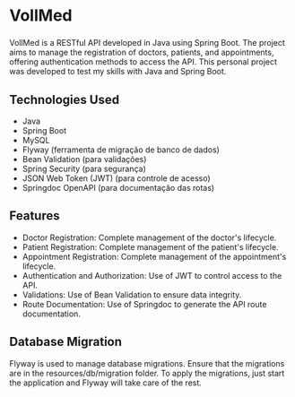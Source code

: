 # VollMed

###

VollMed is a RESTful API developed in Java using Spring Boot. The project aims to manage the registration of doctors, patients, and appointments, offering authentication methods to access the API. This personal project was developed to test my skills with Java and Spring Boot. 

###

## Technologies Used

- Java
- Spring Boot
- MySQL
- Flyway (ferramenta de migração de banco de dados)
- Bean Validation (para validações)
- Spring Security (para segurança)
- JSON Web Token (JWT) (para controle de acesso)
- Springdoc OpenAPI (para documentação das rotas)

###

## Features

- Doctor Registration: Complete management of the doctor's lifecycle.
- Patient Registration: Complete management of the patient's lifecycle.
- Appointment Registration: Complete management of the appointment's lifecycle.
- Authentication and Authorization: Use of JWT to control access to the API.
- Validations: Use of Bean Validation to ensure data integrity.
- Route Documentation: Use of Springdoc to generate the API route documentation.

###

## Database Migration

Flyway is used to manage database migrations. Ensure that the migrations are in the resources/db/migration folder. To apply the migrations, just start the application and Flyway will take care of the rest.
